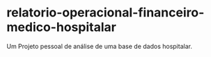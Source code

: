 # relatorio-operacional-financeiro-medico-hospitalar
Um Projeto pessoal de análise de uma base de dados hospitalar.
